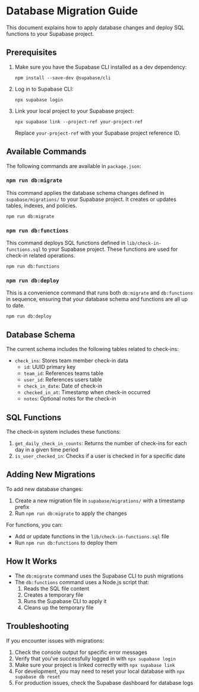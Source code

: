 # Database Migration Guide

This document explains how to apply database changes and deploy SQL functions to your Supabase project.

## Prerequisites

1. Make sure you have the Supabase CLI installed as a dev dependency:
   ```
   npm install --save-dev @supabase/cli
   ```

2. Log in to Supabase CLI:
   ```
   npx supabase login
   ```

3. Link your local project to your Supabase project:
   ```
   npx supabase link --project-ref your-project-ref
   ```
   Replace `your-project-ref` with your Supabase project reference ID.

## Available Commands

The following commands are available in `package.json`:

### `npm run db:migrate`

This command applies the database schema changes defined in `supabase/migrations/` to your Supabase project. It creates or updates tables, indexes, and policies.

```
npm run db:migrate
```

### `npm run db:functions`

This command deploys SQL functions defined in `lib/check-in-functions.sql` to your Supabase project. These functions are used for check-in related operations.

```
npm run db:functions
```

### `npm run db:deploy`

This is a convenience command that runs both `db:migrate` and `db:functions` in sequence, ensuring that your database schema and functions are all up to date.

```
npm run db:deploy
```

## Database Schema

The current schema includes the following tables related to check-ins:

- `check_ins`: Stores team member check-in data
  - `id`: UUID primary key
  - `team_id`: References teams table
  - `user_id`: References users table
  - `check_in_date`: Date of check-in
  - `checked_in_at`: Timestamp when check-in occurred
  - `notes`: Optional notes for the check-in

## SQL Functions

The check-in system includes these functions:

1. `get_daily_check_in_counts`: Returns the number of check-ins for each day in a given time period
2. `is_user_checked_in`: Checks if a user is checked in for a specific date

## Adding New Migrations

To add new database changes:

1. Create a new migration file in `supabase/migrations/` with a timestamp prefix
2. Run `npm run db:migrate` to apply the changes

For functions, you can:
- Add or update functions in the `lib/check-in-functions.sql` file
- Run `npm run db:functions` to deploy them

## How It Works

- The `db:migrate` command uses the Supabase CLI to push migrations
- The `db:functions` command uses a Node.js script that:
  1. Reads the SQL file content
  2. Creates a temporary file 
  3. Runs the Supabase CLI to apply it
  4. Cleans up the temporary file

## Troubleshooting

If you encounter issues with migrations:

1. Check the console output for specific error messages
2. Verify that you've successfully logged in with `npx supabase login`
3. Make sure your project is linked correctly with `npx supabase link`
4. For development, you may need to reset your local database with `npx supabase db reset`
5. For production issues, check the Supabase dashboard for database logs 